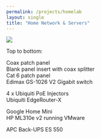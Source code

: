 ```yaml
---
permalink: /projects/homelab
layout: single
title: "Home Network & Servers"
---
```


<img src="https://media.darkwire.com/homelab/full_rack.jpg">

Top to bottom:

Coax patch panel<br/>
Blank panel insert with coax splitter<br/>
Cat 6 patch panel<br/>
Edimax GS-1026 V2 Gigabit switch

4 x Ubiquiti PoE Injectors<br/>
Ubiquiti EdgeRouter-X

Google Home Mini<br/>
HP ML310e v2 running VMware

APC Back-UPS ES 550
